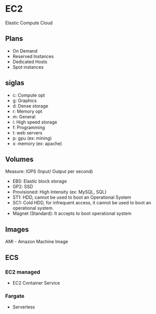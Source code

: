 # EC2

Elastic Compute Cloud

## Plans

- On Demand
- Reserved Instances
- Dedicated Hosts
- Spot instances

## siglas

- c: Compute opt
- g: Graphics
- d: Dense storage
- r: Memory opt
- m: General
- i: High speed storage
- f: Programming
- t: web servers
- p: gpu (ex: mining)
- x: memory (ex: apache)

## Volumes

Measure: IOPS (Input/ Output per second)

- EBS: Elastic block storage
- GP2: SSD
- Provisioned: High Intensity (ex: MySQL, SQL)
- ST1: HDD, cannot be used to boot an Operational System
- SC1: Cold HDD, for infrequent access, it cannot be used to boot an operational system.
- Magnet (Standard): It accepts to boot operational system

## Images

AMI - Amazon Machine Image

## ECS

### EC2 managed

- EC2 Container Service

### Fargate

- Serverless
